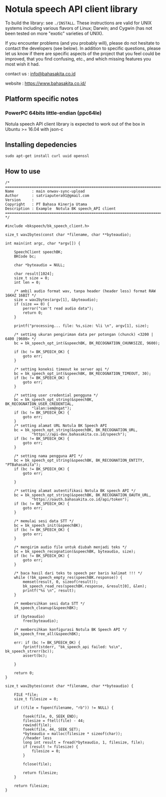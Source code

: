 Notula speech API client library
================================

To build the library: see `./INSTALL`.  These instructions are valid for UNIX
systems including various flavors of Linux; Darwin; and Cygwin (has not been
tested on more "exotic" varieties of UNIX). 
    
    
If you encounter problems (and you probably will), please do not hesitate to
contact the developers (see below). In addition to specific questions, please
let us know if there are specific aspects of the project that you feel could be
improved, that you find confusing, etc., and which missing features you most
wish it had.



contact us  : info@bahasakita.co.id

website     : https://www.bahasakita.co.id/


Platform specific notes
-----------------------
### PowerPC 64bits little-endian (ppc64le)

Notula speech API client library  is expected to work out of the box in Ubuntu >= 16.04 with
json-c

Installing depedencies
----------------------
    sudo apt-get install curl uuid openssl

How to use
----------


    /*
    ============================================================================
    Name        : main onwav-sync-upload
    Author      : satriaputera91@gmail.com
    Version     :
    Copyright   : PT Bahasa Kinerja Utama
    Description : Example  Notula BK speech_API client
    ============================================================================
    */

    #include <bkspeech/bk_speech_client.h>

    size_t wav2bytes(const char *filename, char **byteaudio);

    int main(int argc, char *argv[]) {

	    SpeechClient speechBK;
	    BKCode bc;

	    char *byteaudio = NULL;

	    char result[1024];
	    size_t size = 0;
	    int len = 0;

	    /* ambil audio format wav, tanpa header (header less) format RAW 16KHZ 16BIT */
	    size = wav2bytes(argv[1], &byteaudio);
	    if (size == 0) {
    		perror("can't read audio data");
    		return 0;
    	}
    
    	printf("processing... file: %s,size: %li \n", argv[1], size);
    
    	/* setting ukuran pengiriman data per potongan (chunck) <3200 | 6400 |9600> */
    	bc = bk_speech_opt_int(&speechBK, BK_RECOGNATION_CHUNKSIZE, 9600);
    
    	if (bc != BK_SPEECH_OK) {
    		goto err;
    	}
    
    	/* setting koneksi timeout ke server api */
    	bc = bk_speech_opt_int(&speechBK, BK_RECOGNATION_TIMEOUT, 30);
    	if (bc != BK_SPEECH_OK) {
    		goto err;
    	}
    
    	/* setting user credential pengguna */
    	bc = bk_speech_opt_string(&speechBK, BK_RECOGNATION_USER_CREDENTIAL,
    			"lalan:sem@ngat");
    	if (bc != BK_SPEECH_OK) {
    		goto err;
    	}
    	/* setting alamat URL Notula BK Speech API
    	bc = bk_speech_opt_string(&speechBK, BK_RECOGNATION_URL,
    			"https://api-dev.bahasakita.co.id/speech");
    	if (bc != BK_SPEECH_OK) {
    		goto err;
    	}
    
    	/* setting nama pengguna API */
    	bc = bk_speech_opt_string(&speechBK, BK_RECOGNATION_ENTITY, "PTBahasakita");
    	if (bc != BK_SPEECH_OK) {
    		goto err;
    
    	}
    
    	/* setting alamat autentifikasi Notula BK speech API */
    	bc = bk_speech_opt_string(&speechBK, BK_RECOGNATION_OAUTH_URL,
    			"https://oauth.bahasakita.co.id/api/token");
    	if (bc != BK_SPEECH_OK) {
    		goto err;
    	}
    
    	/* memulai sesi data STT */
    	bc = bk_speech_init(&speechBK);
    	if (bc != BK_SPEECH_OK) {
    		goto err;
    	}
    
    	/* mengirim audio file untuk diubah menjadi teks */
    	bc = bk_speech_recognation(&speechBK, byteaudio, size);
    	if (bc != BK_SPEECH_OK) {
    		goto err;
    	}
    
    	/* baca hasil dari teks to speech per baris kalimat !!! */
    	while (!bk_speech_empty_res(speechBK.response)) {
    		memset(result, 0, sizeof(result));
    		bk_speech_read_res(speechBK.response, &result[0], &len);
    		printf("%s \n", result);
    	}
    
    	/* membersihkan sesi data STT */
    	bk_speech_cleanup(&speechBK);
    
    	if (byteaudio)
    		free(byteaudio);
    
    	/* membersihkan konfigurasi Notula BK Speech API */
    	bk_speech_free_all(&speechBK);
    
    	err: if (bc != BK_SPEECH_OK) {
    		fprintf(stderr, "bk_speech_api failed: %s\n", bk_speech_strerr(bc));
    		assert(bc);
    
    	}
    
    	return 0;
    }
    
    size_t wav2bytes(const char *filename, char **byteaudio) {
    
    	FILE *file;
    	size_t filesize = 0;
    
    	if ((file = fopen(filename, "rb")) != NULL) {
    
    		fseek(file, 0, SEEK_END);
    		filesize = ftell(file) - 44;
    		rewind(file);
    		fseek(file, 44, SEEK_SET);
    		*byteaudio = malloc(filesize * sizeof(char));
    		//header less
    		long int result = fread(*byteaudio, 1, filesize, file);
    		if (result != filesize) {
    			filesize = 0;
    		}
    
    		fclose(file);
    
    		return filesize;
    	}
    
    	return filesize;
    }


